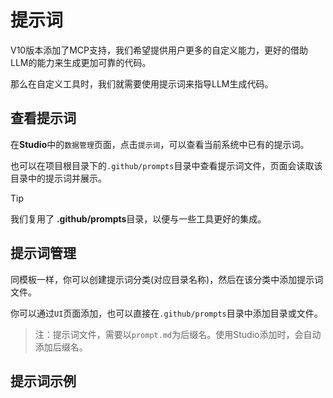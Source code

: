 # 提示词

V10版本添加了MCP支持，我们希望提供用户更多的自定义能力，更好的借助LLM的能力来生成更加可靠的代码。

那么在自定义工具时，我们就需要使用提示词来指导LLM生成代码。

## 查看提示词

在**Studio**中的`数据管理`页面，点击`提示词`，可以查看当前系统中已有的提示词。

也可以在项目根目录下的`.github/prompts`目录中查看提示词文件，页面会读取该目录中的提示词并展示。

> [!TIP]
> 我们复用了 **.github/prompts**目录，以便与一些工具更好的集成。

## 提示词管理

同模板一样，你可以创建提示词分类(对应目录名称)，然后在该分类中添加提示词文件。

你可以通过`UI`页面添加，也可以直接在`.github/prompts`目录中添加目录或文件。

> 注：提示词文件，需要以`prompt.md`为后缀名。使用Studio添加时，会自动添加后缀名。

## 提示词示例

